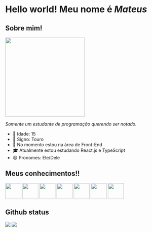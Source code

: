 # Hello world! Meu nome é _Mateus_

## Sobre mim!
<div>
  <img width=250 src="https://github.com/mStof/mStof/assets/137577094/910a4d52-303e-4711-af00-4616d4fa0a25">
  <p><em>Somente um estudante de programação querendo ser notado.</em></p>
  <ul>
    <li>🎂 Idade: 15</li>
    <li>🌟 Signo: Touro</li>
    <li>🔭 No momento estou na área de Front-End</li>
    <li>🎓 Atualmente estou estudando React.js e TypeScript</li>
    <li>😄 Pronomes: Ele/Dele</li>            
  </ul>
</div>

## Meus conhecimentos!!

<div>
  <img align=top width=50 src="https://cdn.jsdelivr.net/gh/devicons/devicon/icons/html5/html5-original.svg"/>          
  <img align=top width=50 src="https://cdn.jsdelivr.net/gh/devicons/devicon/icons/css3/css3-original.svg"/>          
  <img align=top width=50 src="https://cdn.jsdelivr.net/gh/devicons/devicon/icons/javascript/javascript-original.svg"/> 
  <img align=top width=50 src="https://cdn.jsdelivr.net/gh/devicons/devicon/icons/sass/sass-original.svg"/>
  <img align=top width=50 src="https://cdn.jsdelivr.net/gh/devicons/devicon/icons/bootstrap/bootstrap-plain.svg" />
  <img align=top width=50 src="https://cdn.jsdelivr.net/gh/devicons/devicon/icons/figma/figma-original.svg" />     
  <img align=top width=50 src="https://cdn.jsdelivr.net/gh/devicons/devicon@latest/icons/nextjs/nextjs-line.svg" />
</div>

## Github status 

<div>
  <picture>
  <source srcset="https://github-readme-stats.vercel.app/api?username=mStof&show_icons=true&hide_border=true&hide_rank=true" media="(prefers-color-scheme: light), (prefers-color-scheme: no-preference)"/>

  <source srcset="https://github-readme-stats.vercel.app/api?username=mStof&show_icons=true&theme=tokyonight&hide_border=true&hide_rank=true" media="(prefers-color-scheme: dark)"/>

  <img align=top src="https://github-readme-stats.vercel.app/api?username=mStof&show_icons=true&theme=tokyonight&hide_border=true&hide_rank=true">
  </picture>

  <picture align="center">
  <source srcset="https://github-readme-stats.vercel.app/api/top-langs/?username=mStof&layout=compact&theme=tokyonight&hide_border=true"
    media="(prefers-color-scheme: dark)"
  />
  <source
    srcset="https://github-readme-stats.vercel.app/api/top-langs/?username=mStof&layout=compact&hide_border=true"
    media="(prefers-color-scheme: light), (prefers-color-scheme: no-preference)"
  />

<img align="top" src="https://github-readme-stats.vercel.app/api/top-langs/?username=mStof&layout=compact&theme=tokyonight&hide_border=true">
</picture>
</div>

